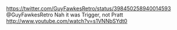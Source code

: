 https://twitter.com/GuyFawkesRetro/status/398450258940014593 @GuyFawkesRetro Nah it was Trigger, not Pratt http://www.youtube.com/watch?v=s1VNNbSYdt0